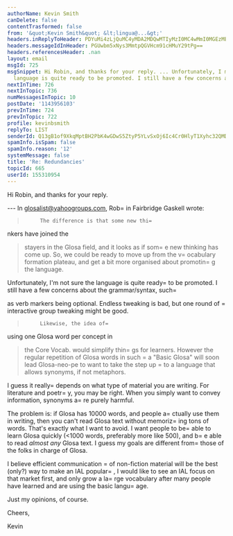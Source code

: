 ```yaml
---
authorName: Kevin Smith
canDelete: false
contentTrasformed: false
from: '&quot;Kevin Smith&quot; &lt;lingua@...&gt;'
headers.inReplyToHeader: PDYuMi4zLjQuMC4yMDA2MDQwMTIyMzI0MC4wMmI0MGEzMEBwby5wYWNpZmljLm5ldC5hdT4=
headers.messageIdInHeader: PGUwbm5xNys3MmtpQGVHcm91cHMuY29tPg==
headers.referencesHeader: .nan
layout: email
msgId: 725
msgSnippet: Hi Robin, and thanks for your reply. ... Unfortunately, I m not sure the
  language is quite ready to be promoted. I still have a few concerns about the
nextInTime: 726
nextInTopic: 736
numMessagesInTopic: 10
postDate: '1143956103'
prevInTime: 724
prevInTopic: 722
profile: kevinbsmith
replyTo: LIST
senderId: Q13gB1of9XkqMptBH2PbK4wGDwS5ZtyP5YLvSxOj6Ic4Cr0HlyT1Xyhc32QMDYE31YcBDCDK9l5fPUbz-Et4LFZ4IwOc9Q
spamInfo.isSpam: false
spamInfo.reason: '12'
systemMessage: false
title: 'Re: Redundancies'
topicId: 665
userId: 155310954
---
```


Hi Robin, and thanks for your reply.

--- In glosalist@yahoogroups.com, Rob=
in Fairbridge Gaskell wrote:
>          The difference is that some new thi=
nkers have joined the 
> stayers in the Glosa field, and it looks as if som=
e new thinking has 
> come up.  So, we could be ready to move up from the v=
ocabulary 
> formation plateau, and get a bit more organised about promotin=
g the 
> language.

Unfortunately, I'm not sure the language is quite ready=
 to be
promoted. I still have a few concerns about the grammar/syntax, such=

as verb markers being optional. Endless tweaking is bad, but one round
of =
interactive group tweaking might be good.

>          Likewise, the idea of=
 using one Glosa word per concept in 
> the Core Vocab. would simplify thin=
gs for learners.  However the 
> regular repetition of Glosa words in such =
a "Basic Glosa" will soon 
> lead Glosa-neo-pe to want to take the step up =
to a language that 
> allows synonyms, if not metaphors.

I guess it really=
 depends on what type of material you are writing.
For literature and poetr=
y, you may be right. When you simply want to
convey information, synonyms a=
re purely harmful. 

The problem is: if Glosa has 10000 words, and people a=
ctually use them
in writing, then you can't read Glosa text without memoriz=
ing tons of
words. That's exactly what I want to avoid. I want people to be=
 able
to learn Glosa quickly (<1000 words, preferably more like 500), and b=
e
able to read *almost any* Glosa text. I guess my goals are different
from=
 those of the folks in charge of Glosa.

I believe efficient communication =
of non-fiction material will be the
best (only?) way to make an IAL popular=
, I would like to see an IAL
focus on that market first, and only grow a la=
rge vocabulary after
many people have learned and are using the basic langu=
age.

Just my opinions, of course.

Cheers,

Kevin




